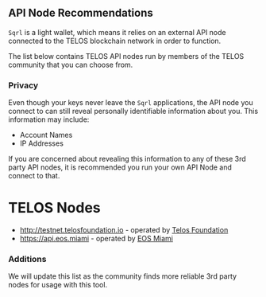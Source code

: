 ## API Node Recommendations

`Sqrl` is a light wallet, which means it relies on an external API node connected to the TELOS blockchain network in order to function.

The list below contains TELOS API nodes run by members of the TELOS community that you can choose from.

### Privacy

Even though your keys never leave the `Sqrl` applications, the API node you connect to can still reveal personally identifiable information about you. This information may include:

- Account Names
- IP Addresses

If you are concerned about revealing this information to any of these 3rd party API nodes, it is recommended you run your own API Node and connect to that.

# TELOS Nodes

- http://testnet.telosfoundation.io - operated by [Telos Foundation](https://telosfoundation.io)
- https://api.eos.miami - operated by [EOS Miami](https://eos.miami/)

### Additions

We will update this list as the community finds more reliable 3rd party nodes for usage with this tool.
